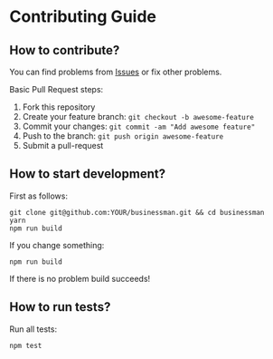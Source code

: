 # Contributing Guide

## How to contribute?

You can find problems from [Issues](https://github.com/businessmanjs/businessman/issues) or fix other problems.

Basic Pull Request steps:

1. Fork this repository
2. Create your feature branch: `git checkout -b awesome-feature`
3. Commit your changes: `git commit -am "Add awesome feature"`
4. Push to the branch: `git push origin awesome-feature`
5. Submit a pull-request

## How to start development?

First as follows:

```
git clone git@github.com:YOUR/businessman.git && cd businessman
yarn
npm run build
```

If you change something:

```
npm run build
```

If there is no problem build succeeds!

## How to run tests?

Run all tests:

```
npm test
```
